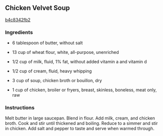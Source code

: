 ## Chicken Velvet Soup

[b4c8342fb2](http://tastykitchen.com/recipes/soups/chicken-velvet-soup/)

### Ingredients

 - 6 tablespoon of butter, without salt

 - 13 cup of wheat flour, white, all-purpose, unenriched

 - 1/2 cup of milk, fluid, 1% fat, without added vitamin a and vitamin d

 - 1/2 cup of cream, fluid, heavy whipping

 - 3 cup of soup, chicken broth or bouillon, dry

 - 1 cup of chicken, broiler or fryers, breast, skinless, boneless, meat only, raw

### Instructions

Melt butter in large saucepan. Blend in flour. Add milk, cream, and chicken broth. Cook and stir until thickened and boiling. Reduce to a simmer and stir in chicken. Add salt and pepper to taste and serve when warmed through.
